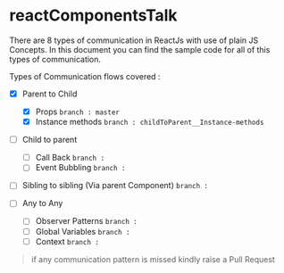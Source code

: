 # reactComponentsTalk
There are 8 types of communication in ReactJs with use of plain JS Concepts. In this document you can find the sample code for all of this types of communication.

Types of Communication flows covered : 

- [x] Parent to Child
    - [x] Props `branch : master`
    - [x] Instance methods `branch : childToParent__Instance-methods`
       
- [ ] Child to parent
    - [ ] Call Back `branch : `
    - [ ] Event Bubbling `branch : `
       
- [ ] Sibling to sibling  (Via parent Component) `branch : `
       
- [ ] Any to Any
    - [ ] Observer Patterns `branch : `
    - [ ] Global Variables `branch : `
    - [ ] Context `branch : `
                
> if any communication pattern is missed kindly raise a Pull Request 
